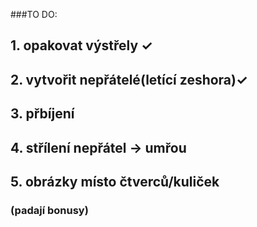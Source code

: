 ###TO DO:
## 1. opakovat výstřely ✓
## 2. vytvořit nepřátelé(letící zeshora)✓

## 3. přbíjení 
## 4. střílení nepřátel -> umřou
## 5. obrázky místo čtverců/kuliček
### (padají bonusy)

